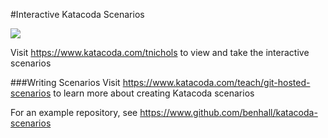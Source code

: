 #Interactive Katacoda Scenarios

[![](http://shields.katacoda.com/katacoda/tnichols/count.svg)](https://www.katacoda.com/tnichols "Get your profile on Katacoda.com")

Visit https://www.katacoda.com/tnichols to view and take the interactive scenarios

###Writing Scenarios
Visit https://www.katacoda.com/teach/git-hosted-scenarios to learn more about creating Katacoda scenarios

For an example repository, see https://www.github.com/benhall/katacoda-scenarios
